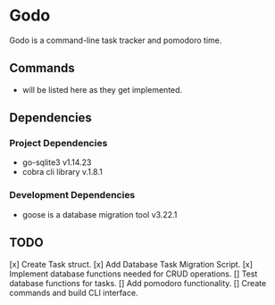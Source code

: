 # Godo

Godo is a command-line task tracker and pomodoro time.

## Commands
 - will be listed here as they get implemented.

## Dependencies
### Project Dependencies
- go-sqlite3 v1.14.23
- cobra cli library v.1.8.1

### Development Dependencies
- goose is a database migration tool v3.22.1 

## TODO
[x] Create Task struct.
[x] Add Database Task Migration Script.
[x] Implement database functions needed for CRUD operations.
[] Test database functions for tasks.
[] Add pomodoro functionality.
[] Create commands and build CLI interface.
